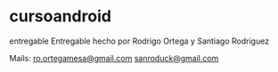 # cursoandroid
entregable
Entregable hecho por Rodrigo Ortega y Santiago Rodriguez 

Mails: ro.ortegamesa@gmail.com
       sanroduck@gmail.com
